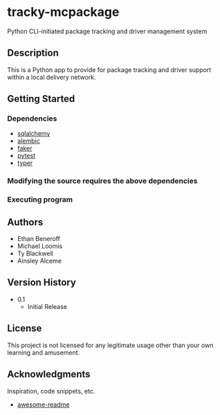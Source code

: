 # tracky-mcpackage

Python CLI-initiated package tracking and driver management system

## Description

This is a Python app to provide for package tracking and driver support within a local delivery network.

## Getting Started

### Dependencies

- [sqlalchemy](https://www.sqlalchemy.org/)
- [alembic](https://github.com/sqlalchemy/alembic)
- [faker](https://faker.readthedocs.io/en/master/)
- [pytest](https://pytest.org)
- [typer](https://typer.tiangolo.com/)

### Modifying the source requires the above dependencies

### Executing program

## Authors

- Ethan Beneroff
- Michael Loomis
- Ty Blackwell
- Ainsley Alceme

## Version History

- 0.1
  - Initial Release

## License

This project is not licensed for any legitimate usage other than your own learning and amusement.

## Acknowledgments

Inspiration, code snippets, etc.

- [awesome-readme](https://github.com/matiassingers/awesome-readme)
